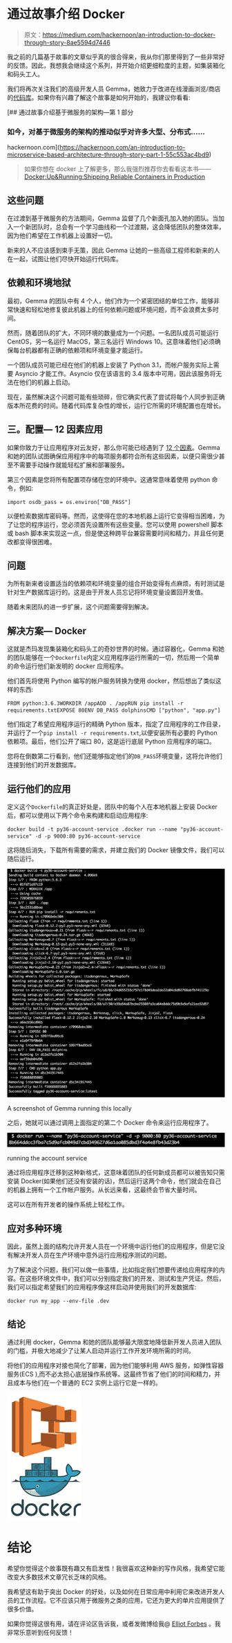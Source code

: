 # 通过故事介绍 Docker

> 原文：<https://medium.com/hackernoon/an-introduction-to-docker-through-story-8ae5594d7446>

我之前的几篇基于故事的文章似乎真的很合得来，我从你们那里得到了一些非常好的反馈。因此，我想我会继续这个系列，并开始介绍更细粒度的主题，如集装箱化和码头工人。

我们将再次关注我们的高级开发人员 Gemma，她致力于改进在线漫画浏览/商店的[代码库](https://hackernoon.com/tagged/codebase)。如果你有兴趣了解这个故事是如何开始的，我建议你看看:

[](https://hackernoon.com/an-introduction-to-microservice-based-architecture-through-story-part-1-55c553ac4bd9) [## 通过故事介绍基于微服务的架构—第 1 部分

### 如今，对基于微服务的架构的推动似乎对许多大型、分布式……

hackernoon.com](https://hackernoon.com/an-introduction-to-microservice-based-architecture-through-story-part-1-55c553ac4bd9) 

> 如果你想在 docker 上了解更多，那么我强烈推荐你去看看这本书——[Docker:Up&Running:Shipping Reliable Containers in Production](http://amzn.to/2Ch8DyN)

## 这些问题

在过渡到基于微服务的方法期间，Gemma 监督了几个新面孔加入她的团队。当加入一个新团队时，总会有一个学习曲线和一个过渡期，这会降低团队的整体效率，因为他们希望在工作机器上设置好一切。

新来的人不应该感到束手无策，因此 Gemma 让她的一些高级工程师和新来的人在一起，试图让他们尽快开始运行代码库。

## 依赖和环境地狱

最初，Gemma 的团队中有 4 个人，他们作为一个紧密团结的单位工作，能够非常快速和轻松地修复彼此机器上的任何依赖问题或环境问题，而不会浪费太多时间。

然而，随着团队的扩大，不同环境的数量成为一个问题。一名团队成员可能运行 CentOS，另一名运行 MacOS，第三名运行 Windows 10。这意味着他们必须确保每台机器都有正确的依赖项和环境变量才能运行。

一个团队成员可能已经在他们的机器上安装了 Python 3.1，而帐户服务实际上需要 Asyncio 才能工作。Asyncio 仅在该语言的 3.4 版本中可用，因此该服务将无法在他们的机器上启动。

现在，虽然解决这个问题可能有些琐碎，但它确实代表了尝试将每个人同步到正确版本所花费的时间。随着代码库复杂性的增长，运行它所需的环境配置也在增长。

## 三。配置— 12 因素应用

如果你致力于让应用程序对云友好，那么你可能已经遇到了 [12 个因素](https://12factor.net/)。Gemma 和她的团队试图确保应用程序中的每项服务都符合所有这些因素，以便只需很少甚至不需要手动操作就能轻松扩展和部署服务。

第三个因素是您将所有配置项存储在您的环境中。这通常意味着使用 python 命令，例如:

```
import osdb_pass = os.environ["DB_PASS"]
```

以便检索数据库密码等。然而，这使得在您的本地机器上运行它变得相当困难，为了让您的程序运行，您必须首先设置所有这些变量。您可以使用 powershell 脚本或 bash 脚本来实现这一点，但是使这种跨平台兼容需要时间和精力，并且任何更改都变得很困难。

## 问题

为所有新来者设置适当的依赖项和环境变量的组合开始变得有点麻烦，有时测试是针对生产数据库运行的。这是由于开发人员忘记将环境变量设置回开发值。

随着未来团队的进一步扩展，这个问题需要得到解决。

## 解决方案— Docker

这就是杰玛发现集装箱化和码头工的奇妙世界的时候。通过容器化，Gemma 和她的团队能够在一个`Dockerfile`内定义应用程序运行所需的一切，然后用一个简单的命令运行他们新发明的 docker 应用程序。

他们首先将使用 Python 编写的帐户服务转换为使用 docker，然后想出了类似这样的东西:

```
FROM python:3.6.3WORKDIR /appADD . /appRUN pip install -r requirements.txtEXPOSE 80ENV DB_PASS dolphinsCMD ["python", "app.py"]
```

他们指定了希望应用程序运行的精确 Python 版本，指定了应用程序的工作目录，并运行了一个`pip install -r requirements.txt`,以便安装所有必要的 Python 依赖项。最后，他们公开了端口 80，这是运行底层 Python 应用程序的端口。

您将在倒数第二行看到，他们还能够指定他们的`DB_PASS`环境变量，这将允许他们连接到他们的开发数据库。

## 运行他们的应用

定义这个`Dockerfile`的真正好处是，团队中的每个人在本地机器上安装 Docker 后，都可以使用以下两个命令来构建和启动应用程序:

```
docker build -t py36-account-service .docker run --name "py36-account-service" -d -p 9000:80 py36-account-service
```

这将随后消失，下载所有需要的需求，并建立我们的 Docker 镜像文件，我们可以随后运行。

![](img/901df9b8713351e22db607900d47ea05.png)

A screenshot of Gemma running this locally

之后，她就可以通过调用上面指定的第二个 Docker 命令来运行应用程序了。

![](img/fca2c16f8326474005de04c019ab20cd.png)

running the account service

通过将应用程序迁移到这种新格式，这意味着团队的任何新成员都可以被告知只需安装 Docker(如果他们还没有安装的话)，然后运行这两个命令，他们就会在自己的机器上拥有一个工作帐户服务。从长远来看，这最终会节省大量时间。

这可以在所有开发者的操作系统上轻松工作。

## 应对多种环境

因此，虽然上面的结构允许开发人员在一个环境中运行他们的应用程序，但是它没有解决开发人员在生产环境中意外运行应用程序测试的问题。

为了解决这个问题，我们可以做一些事情，比如指定我们想要传递给应用程序的内容。在这些环境文件中，我们可以分别指定我们的开发、测试和生产凭证。然后，我们可以指定希望我们的应用程序像这样启动并使用我们的开发数据库:

```
docker run my_app --env-file .dev
```

## 结论

通过利用 docker，Gemma 和她的团队能够最大限度地降低新开发人员进入团队的门槛，并极大地减少了让某人启动并运行工作开发环境所需的时间。

将他们的应用程序对接也简化了部署，因为他们能够利用 AWS 服务，如弹性容器服务(ECS ),而不必太担心底层操作系统等。这最终节省了他们的时间和精力，并且成本与他们在一个普通的 EC2 实例上运行它是一样的。

![](img/19c9e52e208ad97ec2add39ca71adb4d.png)

# 结论

希望你觉得这个故事既有趣又有启发性！我很喜欢这种新的写作风格，我希望它能改变大多数技术文章冗长乏味的风格。

我希望这有助于突出 Docker 的好处，以及如何在日常应用中利用它来改进开发人员的工作流程。它不应该只用于微服务之类的应用，它还为更大的单片应用提供了很多价值。

如果你觉得这很有用，请在评论区告诉我，或者发微博给我@ [Elliot Forbes](https://medium.com/u/eb71d34fbe09?source=post_page-----8ae5594d7446--------------------------------) 。我非常乐意听到任何反馈！
